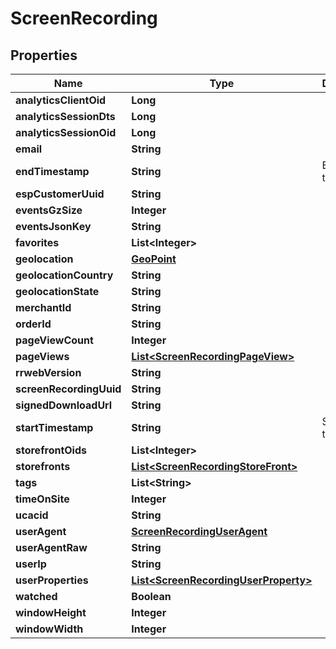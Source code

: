 
# ScreenRecording

## Properties
Name | Type | Description | Notes
------------ | ------------- | ------------- | -------------
**analyticsClientOid** | **Long** |  |  [optional]
**analyticsSessionDts** | **Long** |  |  [optional]
**analyticsSessionOid** | **Long** |  |  [optional]
**email** | **String** |  |  [optional]
**endTimestamp** | **String** | Ending timestamp |  [optional]
**espCustomerUuid** | **String** |  |  [optional]
**eventsGzSize** | **Integer** |  |  [optional]
**eventsJsonKey** | **String** |  |  [optional]
**favorites** | **List&lt;Integer&gt;** |  |  [optional]
**geolocation** | [**GeoPoint**](GeoPoint.md) |  |  [optional]
**geolocationCountry** | **String** |  |  [optional]
**geolocationState** | **String** |  |  [optional]
**merchantId** | **String** |  |  [optional]
**orderId** | **String** |  |  [optional]
**pageViewCount** | **Integer** |  |  [optional]
**pageViews** | [**List&lt;ScreenRecordingPageView&gt;**](ScreenRecordingPageView.md) |  |  [optional]
**rrwebVersion** | **String** |  |  [optional]
**screenRecordingUuid** | **String** |  |  [optional]
**signedDownloadUrl** | **String** |  |  [optional]
**startTimestamp** | **String** | Starting timestamp |  [optional]
**storefrontOids** | **List&lt;Integer&gt;** |  |  [optional]
**storefronts** | [**List&lt;ScreenRecordingStoreFront&gt;**](ScreenRecordingStoreFront.md) |  |  [optional]
**tags** | **List&lt;String&gt;** |  |  [optional]
**timeOnSite** | **Integer** |  |  [optional]
**ucacid** | **String** |  |  [optional]
**userAgent** | [**ScreenRecordingUserAgent**](ScreenRecordingUserAgent.md) |  |  [optional]
**userAgentRaw** | **String** |  |  [optional]
**userIp** | **String** |  |  [optional]
**userProperties** | [**List&lt;ScreenRecordingUserProperty&gt;**](ScreenRecordingUserProperty.md) |  |  [optional]
**watched** | **Boolean** |  |  [optional]
**windowHeight** | **Integer** |  |  [optional]
**windowWidth** | **Integer** |  |  [optional]



